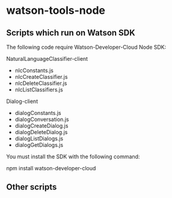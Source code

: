 # watson-tools-node

## Scripts which run on Watson SDK
The following code require Watson-Developer-Cloud Node SDK:

NaturalLanguageClassifier-client
* nlcConstants.js
* nlcCreateClassifier.js
* nlcDeleteClassifier.js
* nlcListClassifiers.js

Dialog-client
* dialogConstants.js
* dialogConversation.js
* dialogCreateDialog.js
* dialogDeleteDialog.js
* dialogListDialogs.js
* dialogGetDialogs.js

You must install the SDK with the following command:

npm install watson-developer-cloud

## Other scripts
